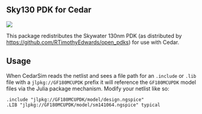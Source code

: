 ## Sky130 PDK for Cedar

<a href="https://help.juliahub.com/gf180mcu/dev/"><img src='https://img.shields.io/badge/docs-dev-blue.svg'/></a>

This package redistributes the Skywater 130nm PDK (as distributed by https://github.com/RTimothyEdwards/open_pdks) for use with Cedar.

## Usage

When CedarSim reads the netlist and sees a file path for an `.include` or `.lib` file
with a `jlpkg://GF180MCUPDK` prefix it will reference the `GF180MCUPDK` model files via
the Julia package mechanism.  Modify your netlist like so:

```
.include "jlpkg://GF180MCUPDK/model/design.ngspice"
.LIB "jlpkg://GF180MCUPDK/model/sm141064.ngspice" typical
```
